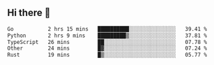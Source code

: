 ## Hi there 👋

<!--
**whirlun/whirlun** is a ✨ _special_ ✨ repository because its `README.md` (this file) appears on your GitHub profile.

Here are some ideas to get you started:

- 🔭 I’m currently working on ...
- 🌱 I’m currently learning ...
- 👯 I’m looking to collaborate on ...
- 🤔 I’m looking for help with ...
- 💬 Ask me about ...
- 📫 How to reach me: ...
- 😄 Pronouns: ...
- ⚡ Fun fact: ...
-->
<!--START_SECTION:waka-->

```txt
Go           2 hrs 15 mins   ██████████░░░░░░░░░░░░░░░   39.41 %
Python       2 hrs 9 mins    █████████▒░░░░░░░░░░░░░░░   37.81 %
TypeScript   26 mins         ██░░░░░░░░░░░░░░░░░░░░░░░   07.78 %
Other        24 mins         █▓░░░░░░░░░░░░░░░░░░░░░░░   07.24 %
Rust         19 mins         █▒░░░░░░░░░░░░░░░░░░░░░░░   05.77 %
```

<!--END_SECTION:waka-->
